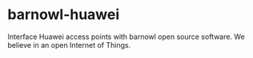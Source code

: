 # barnowl-huawei
Interface Huawei access points with barnowl open source software. We believe in an open Internet of Things.
